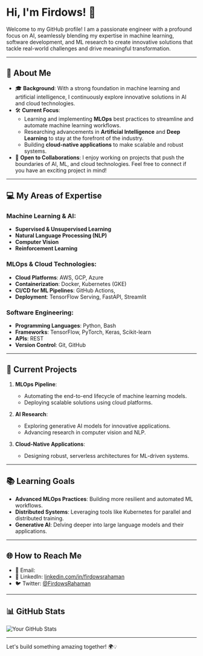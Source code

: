 # Hi, I'm Firdows! 👋

Welcome to my GitHub profile! I am a passionate engineer with a profound focus on AI, seamlessly blending my expertise in machine learning, software development, and ML research to create innovative solutions that tackle real-world challenges and drive meaningful transformation.

---

## 🌟 About Me

- 🎓 **Background**: With a strong foundation in machine learning and artificial intelligence, I continuously explore innovative solutions in AI and cloud technologies.
- 🛠️ **Current Focus**: 
  - Learning and implementing **MLOps** best practices to streamline and automate machine learning workflows.
  - Researching advancements in **Artificial Intelligence** and **Deep Learning** to stay at the forefront of the industry.
  - Building **cloud-native applications** to make scalable and robust systems.
- 🤝 **Open to Collaborations**: I enjoy working on projects that push the boundaries of AI, ML, and cloud technologies. Feel free to connect if you have an exciting project in mind!

---

## 💻 My Areas of Expertise

### Machine Learning & AI:
- **Supervised & Unsupervised Learning**
- **Natural Language Processing (NLP)**
- **Computer Vision**
- **Reinforcement Learning**

### MLOps & Cloud Technologies:
- **Cloud Platforms**: AWS, GCP, Azure
- **Containerization**: Docker, Kubernetes (GKE)
- **CI/CD for ML Pipelines**: GitHub Actions,
- **Deployment**: TensorFlow Serving, FastAPI, Streamlit

### Software Engineering:
- **Programming Languages**: Python, Bash
- **Frameworks**: TensorFlow, PyTorch, Keras, Scikit-learn
- **APIs**: REST
- **Version Control**: Git, GitHub

---

## 🚀 Current Projects

1. **MLOps Pipeline**:
   - Automating the end-to-end lifecycle of machine learning models.
   - Deploying scalable solutions using cloud platforms.

2. **AI Research**:
   - Exploring generative AI models for innovative applications.
   - Advancing research in computer vision and NLP.

3. **Cloud-Native Applications**:
   - Designing robust, serverless architectures for ML-driven systems.

---

## 📚 Learning Goals

- **Advanced MLOps Practices**: Building more resilient and automated ML workflows.
- **Distributed Systems**: Leveraging tools like Kubernetes for parallel and distributed training.
- **Generative AI**: Delving deeper into large language models and their applications.

---

## 🌐 How to Reach Me

- 📧 Email: 
- 💼 LinkedIn: [linkedin.com/in/firdowsrahaman](https://linkedin.com/in/firdows)
- 🐦 Twitter: [@FirdowsRahaman](https://twitter.com/FirdowsRahaman)

---

## 📊 GitHub Stats

![Your GitHub Stats](https://github-readme-stats.vercel.app/api?username=FirdowsRahaman&show_icons=true&theme=radical)

---

Let's build something amazing together! 🌍💡
